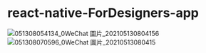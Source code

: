 # react-native-ForDesigners-app
![051308054134_0WeChat 圖片_202105130804156](https://user-images.githubusercontent.com/58740404/132473473-9e8d19d8-51c4-4122-94f5-383c12b5e33b.jpg)
![051308070596_0WeChat 圖片_20210513080415](https://user-images.githubusercontent.com/58740404/132473490-942aadd1-fac7-4211-963b-0700587ce7cf.jpg)

